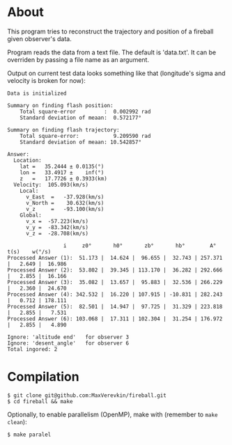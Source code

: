 # About
This program tries to reconstruct the trajectory and position of a fireball given observer's data.

Program reads the data from a text file. The default is 'data.txt'. It can be overriden by passing a file name as an argument.

Output on current test data looks something like that (longitude's sigma and velocity is broken for now):
```
Data is initialized

Summary on finding flash position:
    Total square-error         :  0.002992 rad
    Standard deviation of meaan:  0.572177°

Summary on finding flash trajectory:
    Total square-error:           9.209590 rad
    Standard deviation of meaan: 10.542857°

Answer:
  Location:
    lat =   35.2444 ± 0.0135(°)
    lon =   33.4917 ±    inf(°)
    z   =   17.7726 ± 0.3933(km)
  Velocity:  105.093(km/s)
    Local:
      v_East  =   -37.928(km/s)
      v_North =    30.632(km/s)
      v_z     =   -93.100(km/s)
    Global:
      v_x =  -57.223(km/s)
      v_y =  -83.342(km/s)
      v_z =  -28.708(km/s)

                  i     z0°       h0°       zb°       hb°        A°        t(s)    w(°/s)
Processed Answer (1):  51.173 |  14.624 |  96.655 |  32.743 | 257.371 |   2.649 |  16.986
Processed Answer (2):  53.802 |  39.345 | 113.170 |  36.282 | 292.666 |   2.855 |  16.166
Processed Answer (3):  35.082 |  13.657 |  95.883 |  32.536 | 266.229 |   2.360 |  24.670
Processed Answer (4): 342.532 |  16.220 | 107.915 | -10.831 | 282.243 |   0.712 | 178.111
Processed Answer (5):  82.501 |  14.947 |  97.725 |  31.329 | 223.818 |   2.855 |   7.531
Processed Answer (6): 103.068 |  17.311 | 102.304 |  31.254 | 176.972 |   2.855 |   4.890

Ignore: 'altitude end'   for observer 3
Ignore: 'desent_angle'   for observer 6
Total ingored: 2
```
# Compilation
```
$ git clone git@github.com:MaxVerevkin/fireball.git
$ cd fireball && make
```
Optionally, to enable parallelism (OpenMP), make with (remember to `make clean`):
```
$ make paralel
```
